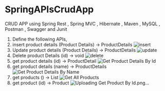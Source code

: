 # SpringAPIsCrudApp
CRUD APP using Spring Rest , Spring MVC , Hibernate , Maven , MySQL , Postman , Swagger and Junit
1. Define the following APIs,
1.	insert product details (Product Details) -> ProductDetails
![insert](https://github.com/RadwaMansour/CRUD-App/assets/101814379/95a7f6c2-0f0e-4fca-bce8-df9f5bc382e3)
2.	Update product details (Product Details) -> ProductDetails
![update](https://github.com/RadwaMansour/CRUD-App/assets/101814379/251f2a81-9d16-450d-967b-bc1a3e4edd61)
3.	Delete product Details (id) -> void 
![delete](https://github.com/RadwaMansour/CRUD-App/assets/101814379/27fd074a-c2ed-428f-8af4-647a68a69536)
4.	get product details (id) -> ProductDetail
![Get Product Details By Id](https://github.com/RadwaMansour/CRUD-App/assets/101814379/b51f6de5-4c8c-4313-9c55-ff483f8d0a59)
5.	get product details (name) -> ProductDetails
![Get Product Details By Name](https://github.com/RadwaMansour/CRUD-App/assets/101814379/304cd6fb-7f4a-404e-b4fc-08b97864618d)
6.	get products () -> List<Product> 
![Get All Products](https://github.com/RadwaMansour/CRUD-App/assets/101814379/9b328437-1abf-4b29-9a12-904d9f907f04)
7.	get product (id) -> Product
![Uploading Get Product By Id.png…]()

